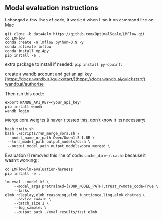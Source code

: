 ## Model evaluation instructions 
I changed a few lines of code, it worked when I ran it on command line on Mac
```
git clone -b data4elm https://github.com/OptimalScale/LMFlow.git
cd LMFlow
conda create -n lmflow python=3.9 -y
conda activate lmflow
conda install mpi4py
pip install -e .
```


extra package to install if needed:
`pip install py-cpuinfo`


create a wandb account and get an api key  
[https://docs.wandb.ai/quickstart/](https://docs.wandb.ai/quickstart/)  
[wandb.ai/authorize](wandb.ai/authorize)

Then run this code:
```
export WANDB_API_KEY=<your_api_key>
pip install wandb
wandb login
```


Merge dora weights (I haven't tested this, don't know if its necessary)
```
bash train.sh
bash ./scripts/run_merge_dora.sh \
 --model_name_or_path Qwen/Qwen1.5-1.8B \
 --lora_model_path output_models/dora \
 --output_model_path output_models/dora_merged \
 ```


Evaluation (I removed this line of code: `cache_dir=~/.cache` because it wasn't working):
```
cd LMFlow/lm-evaluation-harness
pip install -e . 

lm_eval --model hf \
    --model_args pretrained=[YOUR_MODEL_PATH],trust_remote_code=True \
    --tasks elmb_roleplay,elmb_reasoning,elmb_functioncalling,elmb_chatrag \
    --device cuda:0 \
    --batch_size 1 \
    --log_samples \
    --output_path ./eval_results/test_elmb
```